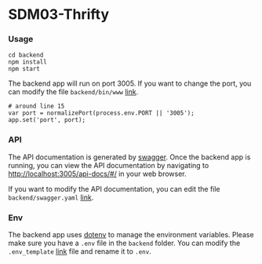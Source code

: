 # SDM03-Thrifty
### Usage
```
cd backend
npm install
npm start
```
The backend app will run on port 3005.
If you want to change the port, you can modify the file `backend/bin/www` [link](backend/bin/www).
```
# around line 15
var port = normalizePort(process.env.PORT || '3005');
app.set('port', port);
```
### API
The API documentation is generated by [swagger](https://swagger.io/). Once the backend app is running, you can view the API documentation by navigating to [http://localhost:3005/api-docs/#/](http://localhost:3005/api-docs/#/) in your web browser.

If you want to modify the API documentation, you can edit the file `backend/swagger.yaml` [link](backend/swagger.yaml).

### Env
The backend app uses [dotenv](
https://www.npmjs.com/package/dotenv) to manage the environment variables.
Please make sure you have a `.env` file in the `backend` folder. You can modify the `.env_template` [link](backend/.env_template) file and rename it to `.env`.
